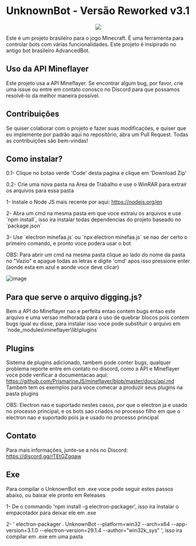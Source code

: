 #                 UnknownBot - Versão Reworked v3.1

<p align="center">
  <img src="https://avatars.githubusercontent.com/u/138137862?s=400&u=d3046ac7d6c15bebfe304e914789a2b631ab6186&v=4" />
</p>

Este é um projeto brasileiro para o jogo Minecraft. É uma ferramenta para controlar bots com várias funcionalidades. Este projeto é insipirado no antigo bot brasileiro AdvancedBot.

## Uso da API Mineflayer

Este projeto usa a API Mineflayer. Se encontrar algum bug, por favor, crie uma issue ou entre em contato conosco no Discord para que possamos resolvê-lo da melhor maneira possível.

## Contribuições

Se quiser colaborar com o projeto e fazer suas modificações, e quiser que eu implemente por padrão aqui no repositório, abra um Pull Request. Todas as contribuições são bem-vindas!

## Como instalar?

0.1- Clique no botao verde 'Code' desta pagina e clique em 'Download Zip'

0.2- Crie uma nova pasta na Area de Trabalho e use o WinRAR para extrair os arquivos para essa pasta

1- Instale o Node JS mais recente por aqui: https://nodejs.org/en

2- Abra um cmd na mesma pasta em que voce extraiu os arquivos e use ´npm install´, isso ira instalar todas dependencias do projeto baseado no ´package.json´

3- Use ´electron minefaa.js´ ou ´npx electron minefaa.js´ se nao der certo o primeiro comando, e pronto voce podera usar o bot

OBS: Para abrir um cmd na mesma pasta clique ao lado do nome da pasta no "Vazio" e apague todas as letras e digite 'cmd' apos isso pressione enter (aonde esta em azul e aonde voce deve clicar)

![image](https://github.com/obseletecode72/UnknownBot-Reworked-Version/assets/138137862/725f3a9a-4364-4138-8024-51e9a20aaed5)

## Para que serve o arquivo digging.js?

Bem a API do Mineflayer nao e perfeita entao contem bugs entao este arquivo e uma versao melhorada para o uso de quebrar blocos pois contem bugs igual eu disse, para instalar isso voce pode substituir o arquivo em ´node_modules\mineflayer\lib\plugins´

## Plugins

Sistema de plugins adicionado, tambem pode conter bugs, qualquer problema reporte entre em contato no discord, como a API e Mineflayer voce pode verificar a documentacao aqui: https://github.com/PrismarineJS/mineflayer/blob/master/docs/api.md
Tambem tem os exemplos para voce comecar a produzir seus plugins na pasta plugins

OBS: Electron nao e suportado nestes casos, por que o electron ja e usado no processo principal, e os bots sao criados no processo filho em que o electron nao e suportado pois ja e usado no processo principal

## Contato

Para mais informações, junte-se a nós no Discord: https://discord.gg/rTEtGZgqaw

## Exe

Para compilar o UnknownBot em .exe voce pode seguir estes passos abaixo, ou baixar ele pronto em Releases

1- De o commando 'npm install -g electron-packager', isso ira instalar o empacotador para deixar ele em .exe

2- ' electron-packager . UnknownBot --platform=win32 --arch=x64 --app-version=3.1.0 --electron-version=29.1.4 --author="win32k_sys" ', isso ira compilar em .exe em uma pasta



